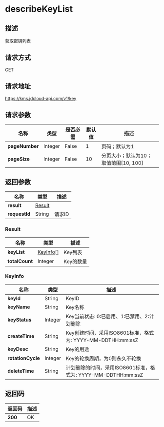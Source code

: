 # describeKeyList


## 描述
获取密钥列表

## 请求方式
GET

## 请求地址
https://kms.jdcloud-api.com/v1/key


## 请求参数
|名称|类型|是否必需|默认值|描述|
|---|---|---|---|---|
|**pageNumber**|Integer|False|1|页码；默认为1|
|**pageSize**|Integer|False|10|分页大小；默认为10；取值范围[10, 100]|


## 返回参数
|名称|类型|描述|
|---|---|---|
|**result**|[Result](describekeylist#result)| |
|**requestId**|String|请求ID|

### <div id="result">Result</div>
|名称|类型|描述|
|---|---|---|
|**keyList**|[KeyInfo[]](describekeylist#keyinfo)|Key列表|
|**totalCount**|Integer|Key的数量|
### <div id="keyinfo">KeyInfo</div>
|名称|类型|描述|
|---|---|---|
|**keyId**|String|KeyID|
|**keyName**|String|Key名称|
|**keyStatus**|Integer|Key当前状态: 0:已启用、1:已禁用、2:计划删除|
|**createTime**|String|Key创建时间，采用ISO8601标准，格式为: YYYY-MM-DDTHH:mm:ssZ|
|**keyDesc**|String|Key的用途|
|**rotationCycle**|Integer|Key的轮换周期，为0则永久不轮换|
|**deleteTime**|String|计划删除的时间，采用ISO8601标准，格式为: YYYY-MM-DDTHH:mm:ssZ|

## 返回码
|返回码|描述|
|---|---|
|**200**|OK|
